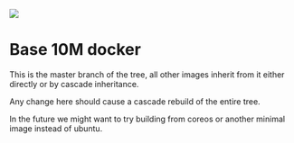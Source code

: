 [![](https://badge.imagelayers.io/rounds/10m-base:latest.svg)](https://imagelayers.io/?images=rounds/10m-base:latest 'Get your own badge on imagelayers.io')

Base 10M docker
===============
This is the master branch of the tree, all other images inherit from it either directly or by cascade inheritance.

Any change here should cause a cascade rebuild of the entire tree.

In the future we might want to try building from coreos or another minimal image instead of ubuntu.
